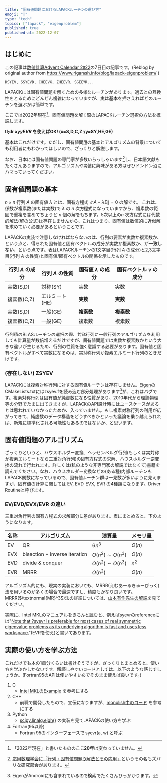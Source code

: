 ```yaml
---
title: "固有値問題におけるLAPACKルーチンの選び方"
emoji: "🧮"
type: "tech"
topics: ["lapack", "eigenproblem"]
published: true
published-at: 2022-12-07
---
```


## はじめに

この記事は[数値計算Advent Calendar 2022](https://qiita.com/advent-calendar/2022/numerical_analysis)の7日目の記事です。(Reblog by original author from https://www.rigarash.info/blog/lapack-eigenproblem/ )

```FORTRAN
DSYEV, SSYEVD, CHEEVX, ZHEEVR, SGEEVR...
```

LAPACKには固有値問題を解くための多様なルーチンがあります。過去との互換性をとるためにどんどん複雑になっていますが、実は基本を押さえればどのルーチンを選ぶかは簡単です。

ここでは2022年現在[^1]、固有値問題を解く際のLAPACKルーチン選択の方法を概説します。

**tl;dr ***xyyEVR*** を使えばOK! (x=S,D,C,Z yy=SY,HE,GE)**

基本はこれだけです。ただし、固有値問題の基本とアルゴリズムの背景についても利用者にもわかってほしいので、ざっくりと解説します。

なお、日本には固有値問題の専門家が多数いらっしゃいます[^2]し、日本語文献もたくさんありますので、アルゴリズムや実装に興味がある方はぜひドンドン沼にハマっていってください。

[^1]: 「2022年現在」と書いたもののここ**20年**は変わっていません。

[^2]: [応用数理学会](https://jsiam.org/)に[「行列・固有値問題の解法とその応用」](https://na.cs.tsukuba.ac.jp/mepa/)というその名もズバリな研究部会があります。

## 固有値問題の基本

$n \times n$ 行列 $A$ の固有値 $\lambda$ とは、固有方程式 $\| A - \lambda E \| = 0$ の解です。
これは、係数が複素数(または実数)で $\lambda$ の $n$ 次方程式になっていますから、複素数の範囲で重複を含めてちょうど $n$ 個の解をもちます。5次以上の$n$ 次方程式には代数的解法(解の公式)は存在しませんから、これはつまり、固有値は数値的に近似解を求めていく必要があるということです。

LAPACKの実装で注意しなければならないのは、行列の要素が実数か複素数か、という点と、得られた固有値と固有ベクトルの成分が実数か複素数か、が**一致しない**、という点です。表はLAPACKルーチンの1文字目(行列 $A$ の成分)と2,3文字目(行列 $A$ の性質)と固有値/固有ベクトルの関係を示したものです。

| 行列 $A$ の成分 | 行列 $A$ の性質 | 固有値 $\lambda$ の成分 | 固有ベクトル $v$ の成分 |
| ----------- | -------------- | ------ | ------ |
| 実数(S,D)   | 対称(SY)       | 実数   | 実数   |
| 複素数(C,Z) | エルミート(HE) | **実数** | **実数**   |
| 実数(S,D)   | 一般(GE)       | **複素数** | **複素数** |
| 複素数(C,Z) | 一般(GE)       | 複素数 | 複素数 |

行列積のBLASルーチンの選択の際、対称行列に一般行列のアルゴリズムを利用しても計算量が数倍増えるだけですが、固有値問題では実数か複素数かという大きな違いが生じるため、行列の性質を強く意識する必要があります。固有値と固有ベクトルがすべて実数になるのは、実対称行列か複素エルミート行列のときだけです。

### (存在しない) ZSYEV

LAPACKには複素対称行列に対する固有値ルーチンは存在しません。[Eigen](https://eigen.tuxfamily.org/index.php?title=Main_Page)のCMakeLists.txtにはzsyev.fを読み込む部分処理があります[^3]が、これはバグです。複素対称行列は固有値が純虚数になる性質があり、2010年代から理論物理等の分野でたまに出てきますが、LAPACKのAPI設計時にはユースケースがあるとは思われていなかったためか、入っていません。もし複素対称行列の利用が広がってきて、純虚数のデータ構造をどうすべきかといった議論を乗り越えられれば、新規に標準化される可能性もあるのではないか、と思います。

[^3]: EigenがAndroidにも含まれているので検索でたくさんひっかかります。

## 固有値問題のアルゴリズム

ざっくりというと、ハウスホルダー変換、ヘッセンベルグ行列(もしくは実対称か複素エルミートなら三重対角行列)の固有方程式の求解、ハウスホルダー逆変換の流れで行われます。詳しくは(私のような非専門家の解説ではなくて)書籍を読んでください。なお、ハウスホルダー変換などの(ある種)内部ルーチンもLAPACK関数になっているので、固有値ルーチン群は一見数が多いように見えますが、固有値の計算に関しては EV, EVD, EVX, EVR の4種類になります。Driver Routineと呼びます。

### EV/EVD/EVX/EVR の違い

三重対角行列の固有方程式の求解部分に差があります。表にまとめると、下のようになります。

| 名称 | アルゴリズム | 演算量 | メモリ量 |
| ---- | ------------ | ------ | -------- |
| EV   | QR           | $6n^3$ | $O(n)$   |
| EVX  | bisection + inverse iteration | $O(n^2) \sim O(n^3)$ | $O(n)$ |
| EVD  | divide & conquer | $O(n^2) \sim O(n^3)$ | $n^2$ |
| EVR  | MRRR         | $O(n^2)$ | $O(n)$ |

アルゴリズム的にも、現実の実装においても、MRRR(えむあーるきゅーびっく)法を用いるのが多くの場合で最速ですし、精度もかなり良いです。MRRR($\textnormal{MR}^3$)法の詳細については、[山本有作先生の解説](https://doi.org/10.11540/jsiamt.15.2_181)を見てください。

実際に、Intel MKLのマニュアルをきちんと読むと、例えばsyevrのreferenceには"[Note that ?syevr is preferable for most cases of real symmetric eigenvalue problems as its underlying algorithm is fast and uses less workspace.](https://www.intel.com/content/www/us/en/develop/documentation/onemkl-developer-reference-c/top/lapack-routines/lapack-least-squares-and-eigenvalue-problem/lapack-least-squares-eigenvalue-problem-driver/symmetric-eigenvalue-problems-lapack-driver/syevr.html#syevr)"(EVRを使え)と書いてあります。

## 実際の使い方を学ぶ方法

これだけでも本の1章分くらいは書けそうですが、ざっくりとまとめると、使い方を学ぶかしかないです。解読しやすいコードとしては、以下のような感じでしょうか。(Fortran95のAPIは使いやすいのでそのまま使えば良いです。)

1. C
   * [Intel MKLのExample](https://www.intel.com/content/www/us/en/develop/documentation/onemkl-lapack-examples/top.html) を参考にする
2. C++
   * 前職で開発したもので、宣伝になりますが、[monolish中のコード](https://github.com/ricosjp/monolish/blob/master/src/internal/lapack/syev/dense_double_syev.cpp) を参考にする
3. Python
   * [scipy.linalg.eigh()](https://github.com/scipy/scipy/blob/v1.9.3/scipy/linalg/_decomp.py#L267-L606) の実装を見てLAPACKの使い方を学ぶ
4. Fortran(95以降)
   * Fortran 95のインターフェースで syevr(a, w) と呼ぶ
